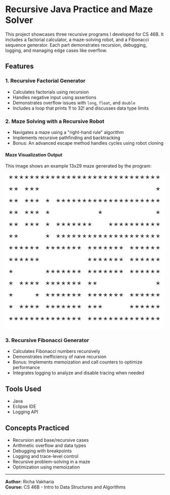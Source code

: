 # Recursive Java Practice and Maze Solver

This project showcases three recursive programs I developed for CS 46B. It includes a factorial calculator, a maze-solving robot, and a Fibonacci sequence generator. Each part demonstrates recursion, debugging, logging, and managing edge cases like overflow.

## Features

### 1. Recursive Factorial Generator
- Calculates factorials using recursion
- Handles negative input using assertions
- Demonstrates overflow issues with `long`, `float`, and `double`
- Includes a loop that prints 1! to 32! and discusses data type limits

### 2. Maze Solving with a Recursive Robot
- Navigates a maze using a "right-hand rule" algorithm
- Implements recursive pathfinding and backtracking
- Bonus: An advanced escape method handles cycles using robot cloning

#### Maze Visualization Output

This image shows an example 13x29 maze generated by the program:

<img src="maze-display.png" alt="Maze output" width="600"/>


### 3. Recursive Fibonacci Generator
- Calculates Fibonacci numbers recursively
- Demonstrates inefficiency of naive recursion
- Bonus: Implements memoization and call counters to optimize performance
- Integrates logging to analyze and disable tracing when needed

## Tools Used
- Java
- Eclipse IDE
- Logging API

## Concepts Practiced
- Recursion and base/recursive cases
- Arithmetic overflow and data types
- Debugging with breakpoints
- Logging and trace-level control
- Recursive problem-solving in a maze
- Optimization using memoization

---
**Author:** Richa Vakharia  
**Course:** CS 46B - Intro to Data Structures and Algorithms
